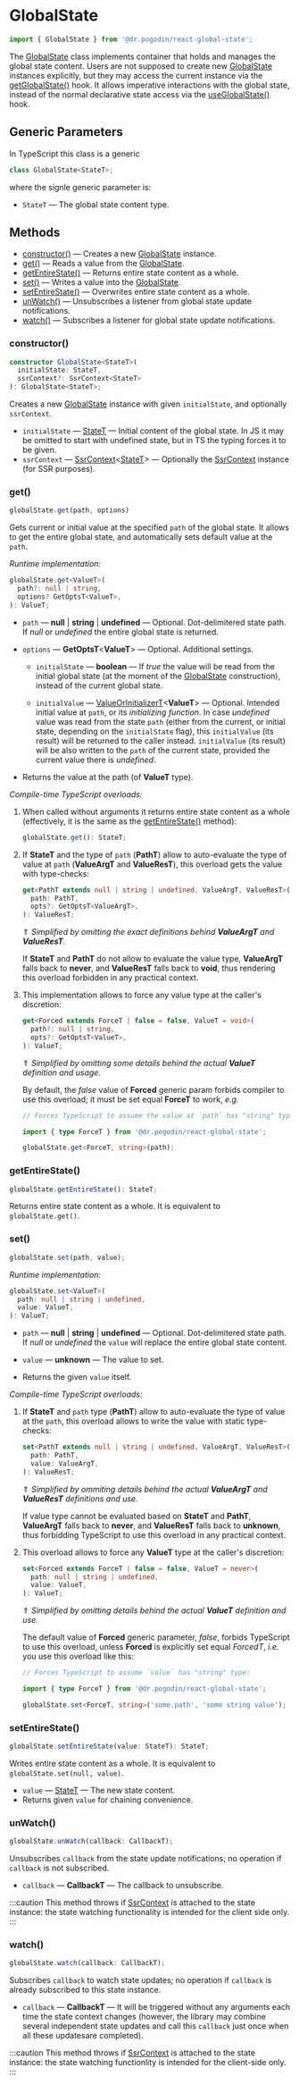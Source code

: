 # GlobalState
```ts
import { GlobalState } from '@dr.pogodin/react-global-state';
```
The [GlobalState] class implements container that
holds and manages the global state content. Users are not supposed to create
new [GlobalState] instances explicitly, but they may access the current instance
via the [getGlobalState()] hook. It allows imperative interactions with
the global state, instead of the normal declarative state access via
the [useGlobalState()] hook.

## Generic Parameters
[StateT]: #state-type

In TypeScript this class is a generic
```ts
class GlobalState<StateT>;
```
where the signle generic parameter is:

- `StateT` <a id="state-type" /> &mdash; The global state content type.

## Methods
- [constructor()] &mdash; Creates a new [GlobalState] instance.
- [get()] &mdash; Reads a value from the [GlobalState].
- [getEntireState()] &mdash; Returns entire state content as a whole.
- [set()](#set) &mdash; Writes a value into the [GlobalState].
- [setEntireState()] &mdash; Overwrites entire state content as a whole.
- [unWatch()](#unwatch) &mdash; Unsubscribes a listener from global state update
  notifications.
- [watch()](#watch) &mdash; Subscribes a listener for global state update
  notifications.

### constructor()
[constructor()]: #constructor
```ts
constructor GlobalState<StateT>(
  initialState: StateT,
  ssrContext?: SsrContext<StateT>
): GlobalState<StateT>;
```
Creates a new [GlobalState] instance with given `initialState`, and optionally
`ssrContext`.
- `initialState` &mdash; [StateT] &mdash; Initial content of the global state.
  In JS it may be omitted to start with undefined state, but in TS the typing
  forces it to be given.
- `ssrContext` &mdash; [SsrContext]&lt;[StateT]&gt; &mdash; Optionally the
  [SsrContext] instance (for SSR purposes).

### get()
[get()]: #get
```ts
globalState.get(path, options)
```
Gets current or initial value at the specified `path` of the global state.
It allows to get the entire global state, and automatically sets default value
at the `path`.

_Runtime implementation:_
```ts
globalState.get<ValueT>(
  path?: null | string,
  options? GetOptsT<ValueT>,
): ValueT;
```
- `path` &mdash; **null** | **string** | **undefined** &mdash; Optional.
  Dot-delimitered state path. If _null_ or _undefined_ the entire global state
  is returned.

- `options` &mdash; **GetOptsT**&lt;**ValueT**&gt; &mdash; Optional. Additional
  settings.

  - `initialState` &mdash; **boolean** &mdash; If _true_ the value will be read
    from the initial global state (at the moment of the [GlobalState] construction),
    instead of the current global state.

  - `initialValue` &mdash; [ValueOrInitializerT]&lt;**ValueT**&gt; &mdash;
    Optional. Intended initial value at `path`, or its _initializing function_.
    In case _undefined_ value was read from the state `path` (either
    from the current, or initial state, depending on the `initialState` flag),
    this `initialValue` (its result) will be returned to the caller instead.
    `initialValue` (its result) will be also written to the `path` of the current
    state, provided the current value there is _undefined_.

- Returns the value at the path (of **ValueT** type).

_Compile-time TypeScript overloads:_

1.  When called without arguments it returns entire state content as a whole
    (effectively, it is the same as the [getEntireState()] method):
    ```ts
    globalState.get(): StateT;
    ```

2.  If **StateT** and the type of `path` (**PathT**) allow to auto-evaluate
    the type of value at `path` (**ValueArgT** and **ValueResT**), this overload
    gets the value with type-checks:
    ```ts
    get<PathT extends null | string | undefined, ValueArgT, ValueResT>(
      path: PathT,
      opts?: GetOptsT<ValueArgT>,
    ): ValueResT;
    ```
    &uArr; _Simplified by omitting the exact definitions behind **ValueArgT**
    and **ValueResT**._

    If **StateT** and **PathT** do not allow to evaluate the value type,
    **ValueArgT** falls back to **never**, and **ValueResT** falls back to
    **void**, thus rendering this overload forbidden in any practical context.

3.  This implementation allows to force any value type at the caller's discretion:
    ```ts
    get<Forced extends ForceT | false = false, ValueT = void>(
      path?: null | string,
      opts?: GetOptsT<ValueT>,
    ): ValueT;
    ```
    &uArr; _Simplified by omitting some details behind the actual **ValueT**
    definition and usage._

    By default, the _false_ value of **Forced** generic param forbids compiler
    to use this overload; it must be set equal **ForceT** to work, _e.g._
    ```ts
    // Forces TypeScript to assume the value at `path` has "string" type.

    import { type ForceT } from '@dr.pogodin/react-global-state';

    globalState.get<ForceT, string>(path);
    ```

### getEntireState()
[getEntireState()]: #getentirestate
```ts
globalState.getEntireState(): StateT;
```
Returns entire state content as a whole. It is equivalent to
`globalState.get()`.

### set()
```ts
globalState.set(path, value);
```
_Runtime implementation:_
```ts
globalState.set<ValueT>(
  path: null | string | undefined,
  value: ValueT,
): ValueT;
```
- `path` &mdash; **null** | **string** | **undefined** &mdash; Optional.
  Dot-delimitered state path. If _null_ or _undefined_ the `value` will replace
  the entire global state content.

- `value` &mdash; **unknown** &mdash; The value to set.

- Returns the given `value` itself.

_Compile-time TypeScript overloads:_

1.  If **StateT** and `path` type (**PathT**) allow to auto-evaluate the type
    of value at the `path`, this overload allows to write the value with static type-checks:
    ```ts
    set<PathT extends null | string | undefined, ValueArgT, ValueResT>(
      path: PathT,
      value: ValueArgT,
    ): ValueResT;
    ```
    &uArr; _Simplified by ommiting details behind the actual **ValueArgT** and
    **ValueResT** definitions and use._

    If value type cannot be evaluated based on **StateT** and **PathT**,
    **ValueArgT** falls back to **never**, and **ValueResT** falls back
    to **unknown**, thus forbidding TypeScript to use this overload in
    any practical context.

2.  This overload allows to force any **ValueT** type at the caller's
    discretion:
    ```ts
    set<Forced extends ForceT | false = false, ValueT = never>(
      path: null | string | undefined,
      value: ValueT,
    ): ValueT; 
    ```
    &uArr; _Simplified by omitting details behind the actual **ValueT**
    definition and use._

    The default value of **Forced** generic parameter, _false_, forbids TypeScript
    to use this overload, unless **Forced** is explicitly set equal _ForcedT_,
    _i.e._ you use this overload like this:
    ```ts
    // Forces TypeScript to assume `value` has "string" type:

    import { type ForceT } from '@dr.pogodin/react-global-state';

    globalState.set<ForceT, string>('some.path', 'some string value');
    ```

### setEntireState()
[setEntireState()]: #setentirestate
```ts
globalState.setEntireState(value: StateT): StateT;
```
Writes entire state content as a whole. It is equivalent to
`globalState.set(null, value)`.
- `value` &mdash; [StateT] &mdash; The new state content.
- Returns given `value` for chaining convenience.

### unWatch()
```jsx
globalState.unWatch(callback: CallbackT);
```
Unsubscribes `callback` from the state update notifications; no operation if
`callback` is not subscribed.
- `callback` &mdash; **CallbackT** &mdash; The callback to unsubscribe.

:::caution
This method throws if [SsrContext] is attached to the state instance:
the state watching functionality is intended for the client side only.
:::

### watch()
```jsx
globalState.watch(callback: CallbackT);
```
Subscribes `callback` to watch state updates; no operation if `callback`
is already subscribed to this state instance.

- `callback` &mdash; **CallbackT** &mdash; It will be triggered without any arguments
  each time the state context changes (however, the library may combine several
  independent state updates and call this `callback` just once when all these
  updatesare completed).

:::caution
This method throws if [SsrContext] is attached to the state instance:
the state watching functionlity is intended for the client-side only.
:::

[getGlobalState()]: /docs/api/hooks/getglobalstate
[GlobalState]: #
[SsrContext]: /docs/api/classes/ssrcontext
[useGlobalState()]: /docs/api/hooks/useglobalstate
[ValueOrInitializerT]: /docs/api/types/value-or-initializer
